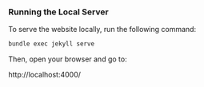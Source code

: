 ### Running the Local Server

To serve the website locally, run the following command:

```bash
bundle exec jekyll serve
```

Then, open your browser and go to:

http://localhost:4000/